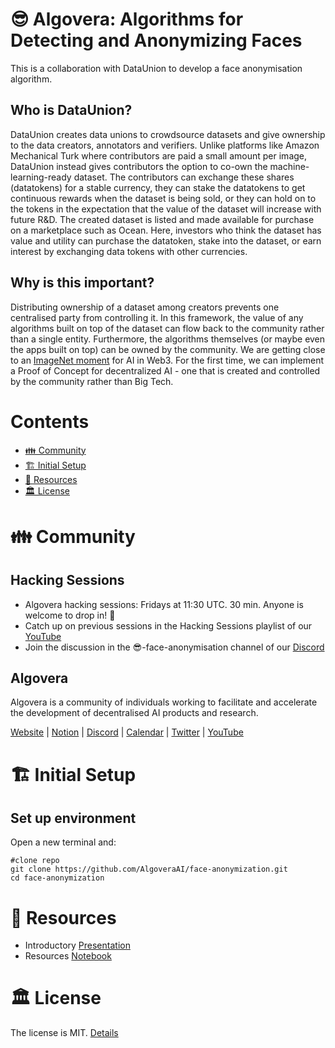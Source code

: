 # 😎 Algovera: Algorithms for Detecting and Anonymizing Faces

This is a collaboration with DataUnion to develop a face anonymisation algorithm. 

## Who is DataUnion?
DataUnion creates data unions to crowdsource datasets and give ownership to the data creators, annotators and verifiers. Unlike platforms like Amazon Mechanical Turk where contributors are paid a small amount per image, DataUnion instead gives contributors the option to co-own the machine-learning-ready dataset. The contributors can exchange these shares (datatokens) for a stable currency, they can stake the datatokens to get continuous rewards when the dataset is being sold, or they can hold on to the tokens in the expectation that the value of the dataset will increase with future R&D. The created dataset is listed and made available for purchase on a marketplace such as Ocean. Here, investors who think the dataset has value and utility can purchase the datatoken, stake into the dataset, or earn interest by exchanging data tokens with other currencies.

## Why is this important?
Distributing ownership of a dataset among creators prevents one centralised party from controlling it. In this framework, the value of any algorithms built on top of the dataset can flow back to the community rather than a single entity. Furthermore, the algorithms themselves (or maybe even the apps built on top) can be owned by the community. We are getting close to an [ImageNet moment](https://news.ycombinator.com/item?id=17493090) for AI in Web3. For the first time, we can implement a Proof of Concept for decentralized AI - one that is created and controlled by the community rather than Big Tech.

# Contents

- [👪 Community](#-community)
- [🏗 Initial Setup](#-initial-setup)
- [🤖 Resources](#-resources)
- [🏛 License](#-license)

# 👪 Community

## Hacking Sessions
- Algovera hacking sessions: Fridays at 11:30 UTC. 30 min. Anyone is welcome to drop in! 👋
- Catch up on previous sessions in the Hacking Sessions playlist of our [YouTube](https://www.youtube.com/watch?v=3fEOWSxYDS4&list=PLgIrgqrkZC92BwzU41av4AnnqVhV9MpND)
- Join the discussion in the 😎-face-anonymisation channel of our [Discord](https://discord.gg/e65RuHSDS5)

## Algovera

Algovera is a community of individuals working to facilitate and accelerate the development of decentralised AI products and research.

[Website](https://www.algovera.ai/) | [Notion](https://algovera.notion.site/) | [Discord](https://discord.gg/e65RuHSDS5) | [Calendar](https://algovera.notion.site/Calendar-9d79fab364234b47b6d24021efc28e42) | [Twitter](https://twitter.com/AlgoveraAI) | [YouTube](https://www.youtube.com/channel/UC2A5iUpP6k52ZZmC8LFj1IA) 

# 🏗 Initial Setup 

## Set up environment

Open a new terminal and:
```console
#clone repo
git clone https://github.com/AlgoveraAI/face-anonymization.git
cd face-anonymization
```

# 🤖 Resources

* Introductory [Presentation](https://docs.google.com/presentation/d/1rYopNHlvFvV2Pqa08sGWxLbhR8uuiqfPgFnomJO9oVM/edit?usp=sharing)
* Resources [Notebook](https://github.com/AlgoveraAI/face-anonymization/blob/main/notebooks/resources.ipynb)

# 🏛 License

The license is MIT. [Details](LICENSE)
